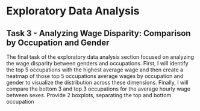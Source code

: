 # Exploratory Data Analysis

## Task 3 - Analyzing Wage Disparity: Comparison by Occupation and Gender

The final task of the exploratory data analysis section focused on analyzing the wage disparity between genders and occupations. First, I will identify the top 5 occupations with the highest average wage and then create a heatmap of those top 5 occupations average wages by occupation and gender to visualize the distribution across these dimensions. Finally, I will compare the bottom 3 and top 3 occupations for the average hourly wage between sexes. Provide 2 boxplots, separating the top and bottom occupation
